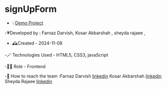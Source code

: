 # signUpForm

- 💡[Demo Project]()

-💗Developed by : Farnaz Darvish, Kosar Akbarshah , sheyda rajaee ,

- 🕰️Created - 2024-11-08

-🪄 Technologies Used - HTML5, CSS3, javaScript

-👩‍💻 Role - Frontend 

-💭 How to reach the team :Farnaz Darvish [linkedin](https://www.linkedin.com/in/farnaz-darvish/)
Kosar Akbarshah [linkedin](https://www.linkedin.com/in/tara-akbarshah-22102b1b6/)
Sheyda Rajaee [linkedin](https://www.linkedin.com/in/sheyda-rajaee-94159331b)
